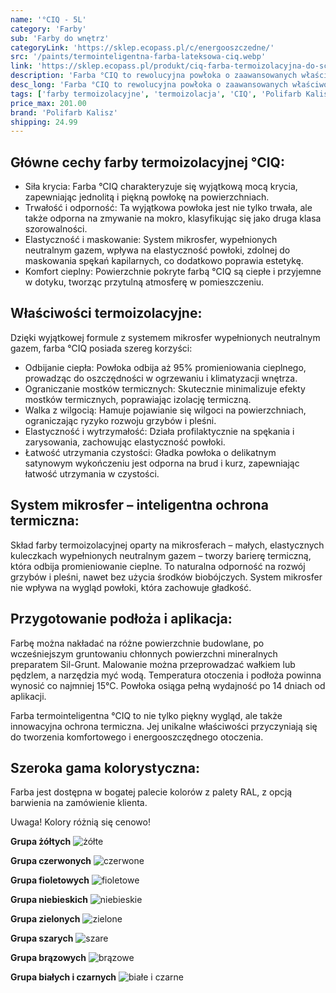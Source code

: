```yaml
---
name: '°CIQ - 5L'
category: 'Farby'
sub: 'Farby do wnętrz'
categoryLink: 'https://sklep.ecopass.pl/c/energooszczedne/'
src: '/paints/termointeligentna-farba-lateksowa-ciq.webp'
link: 'https://sklep.ecopass.pl/produkt/ciq-farba-termoizolacyjna-do-scian-5l/'
description: 'Farba °CIQ to rewolucyjna powłoka o zaawansowanych właściwościach termoizolacyjnych.'
desc_long: 'Farba °CIQ to rewolucyjna powłoka o zaawansowanych właściwościach termoizolacyjnych. Dzięki systemowi mikrosfer wypełnionych neutralnym gazem, farba °CIQ stanowi wyjątkowe rozwiązanie, które odbija promieniowanie cieplne. W zimie pomaga zatrzymać ciepło we wnętrzu, a latem skutecznie odpycha nadmiar ciepła przenikającego przez ściany. Farba niweluje także wpływ mostków termicznych, ograniczając ryzyko rozwoju grzybów i pleśni.'
tags: ['farby termoizolacyjne', 'termoizolacja', 'CIQ', 'Polifarb Kalisz']
price_max: 201.00
brand: 'Polifarb Kalisz'
shipping: 24.99
---
```


## Główne cechy farby termoizolacyjnej °CIQ:

- Siła krycia: Farba °CIQ charakteryzuje się wyjątkową mocą krycia, zapewniając jednolitą i piękną powłokę na powierzchniach.
- Trwałość i odporność: Ta wyjątkowa powłoka jest nie tylko trwała, ale także odporna na zmywanie na mokro, klasyfikując się jako druga klasa szorowalności.
- Elastyczność i maskowanie: System mikrosfer, wypełnionych neutralnym gazem, wpływa na elastyczność powłoki, zdolnej do maskowania spękań kapilarnych, co dodatkowo poprawia estetykę.
- Komfort cieplny: Powierzchnie pokryte farbą °CIQ są ciepłe i przyjemne w dotyku, tworząc przytulną atmosferę w pomieszczeniu.

## Właściwości termoizolacyjne:

Dzięki wyjątkowej formule z systemem mikrosfer wypełnionych neutralnym gazem, farba °CIQ posiada szereg korzyści:

- Odbijanie ciepła: Powłoka odbija aż 95% promieniowania cieplnego, prowadząc do oszczędności w ogrzewaniu i klimatyzacji wnętrza.
- Ograniczanie mostków termicznych: Skutecznie minimalizuje efekty mostków termicznych, poprawiając izolację termiczną.
- Walka z wilgocią: Hamuje pojawianie się wilgoci na powierzchniach, ograniczając ryzyko rozwoju grzybów i pleśni.
- Elastyczność i wytrzymałość: Działa profilaktycznie na spękania i zarysowania, zachowując elastyczność powłoki.
- Łatwość utrzymania czystości: Gładka powłoka o delikatnym satynowym wykończeniu jest odporna na brud i kurz, zapewniając łatwość utrzymania w czystości.

## System mikrosfer – inteligentna ochrona termiczna:

Skład farby termoizolacyjnej oparty na mikrosferach – małych, elastycznych kuleczkach wypełnionych neutralnym gazem – tworzy barierę termiczną, która odbija promieniowanie cieplne. To naturalna odporność na rozwój grzybów i pleśni, nawet bez użycia środków biobójczych. System mikrosfer nie wpływa na wygląd powłoki, która zachowuje gładkość.

## Przygotowanie podłoża i aplikacja:

Farbę można nakładać na różne powierzchnie budowlane, po wcześniejszym gruntowaniu chłonnych powierzchni mineralnych preparatem Sil-Grunt. Malowanie można przeprowadzać wałkiem lub pędzlem, a narzędzia myć wodą. Temperatura otoczenia i podłoża powinna wynosić co najmniej 15°C. Powłoka osiąga pełną wydajność po 14 dniach od aplikacji.

Farba termointeligentna °CIQ to nie tylko piękny wygląd, ale także innowacyjna ochrona termiczna. Jej unikalne właściwości przyczyniają się do tworzenia komfortowego i energooszczędnego otoczenia.

## Szeroka gama kolorystyczna:

Farba jest dostępna w bogatej palecie kolorów z palety RAL, z opcją barwienia na zamówienie klienta.

Uwaga! Kolory różnią się cenowo!

**Grupa żółtych**
![żółte](/ciq/żół.png)

**Grupa czerwonych**
![czerwone](/ciq/czerw.png)

**Grupa fioletowych**
![fioletowe](/ciq/fiol.png)

**Grupa niebieskich**
![niebieskie](/ciq/nieb.png)

**Grupa zielonych**
![zielone](/ciq/ziel.png)

**Grupa szarych**
![szare](/ciq/szare.png)

**Grupa brązowych**
![brązowe](/ciq/brązy.png)

**Grupa białych i czarnych**
![białe i czarne](/ciq/bnw.png)
